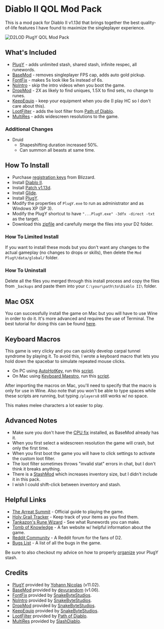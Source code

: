 # Diablo II QOL Mod Pack

This is a mod pack for Diablo II v1.13d that brings together the best quality-of-life features I have found to maximize the singleplayer experience.

![D2LOD PlugY QOL Mod Pack](https://i.imgur.com/F2wfSek.jpg)

## What's Included

- [PlugY](http://plugy.free.fr/en/index.html) - adds unlimited stash, shared stash, infinite respec, all runewords.
- [BaseMod](https://d2mods.info/forum/viewtopic.php?t=65492) - removes singleplayer FPS cap, adds auto gold pickup.
- [FontFix](https://www.snakebytestudios.com/projects/mods/diablo-2-mods/#fixedfont) - makes 5s look like 5s instead of 6s.
- [NoIntro](https://www.snakebytestudios.com/projects/mods/diablo-2-mods/#nointro) - skip the intro videos when you boot the game.
- [DropMod](https://www.snakebytestudios.com/projects/mods/diablo-2-mods/#betterdrops) - 2X as likely to find uniques, 1.5X to find sets, no change to runes.
- [KeepEquip](https://www.snakebytestudios.com/projects/mods/diablo-2-mods/#equipmentdeath) - keep your equipment when you die (I play HC so I don't care about this).
- [LootFilter](https://github.com/Synial/SynFilter/tree/cd4ab9d8b51320973c7b3df9c90b74b3d1ea8f91/xfiles) - adds the loot filter from [Path of Diablo](https://pathofdiablo.com/).
- [MultiRes](https://drive.google.com/drive/folders/1hLbrYs_U7eVcK-bWOom_Lr2_Y839AVba) - adds widescreen resolutions to the game.

### Additional Changes

- Druid
    - Shapeshifting duration increased 50%.
    - Can summon all beasts at same time.

## How To Install

- Purchase [registration keys](https://us.shop.battle.net/en-us/family/diablo-ii) from Blizzard.
- Install [Diablo II](https://mega.nz/#!e9thyD6A!ExGJuZUtvRJ2c8DrxSL0ihCouh-ARbdVxODXIqVt3dc).
- Install [Patch v1.13d](http://ftp.blizzard.com/pub/diablo2exp/patches/PC/LODPatch_113d.exe).
- Install [Glide](http://www.svenswrapper.de/english/files.html).
- Install [PlugY](http://plugy.free.fr/en/index.html).
- Modify the properties of ``PlugY.exe`` to run as administrator and as Windows XP (SP 3).
- Modify the PlugY shortcut to have ``"...PlugY.exe" -3dfx -direct -txt`` as the target.
- Download this [zipfile](https://github.com/whipowill/d2-plugy-qol/archive/master.zip) and carefully merge the files into your D2 folder.

### How To Limited Install

If you want to install these mods but you don't want any changes to the actual gameplay (no changes to drops or skills), then delete the ``Mod PlugY/data/global/`` folder.

### How To Uninstall

Delete all the files you merged through this install process and copy the files from ``_backups`` and paste them into your ``C:\your\path\to\Diablo II\`` folder.

## Mac OSX

You can successfully install the game on Mac but you will have to use Wine in order to do it.  It's more advanced and requires the use of Terminal.  The best tutorial for doing this can be found [here](https://gist.github.com/whipowill/8f9a117895f2927cd6b52ccc611c8266).

## Keyboard Macros

This game is very clicky and you can quickly develop carpal tunnel syndrome by playing it.  To avoid this, I wrote a keyboard macro that lets you hold down the spacebar to simulate repeated mouse clicks.

- On PC using [AutoHotKey](https://autohotkey.com/), run this [script](https://raw.githubusercontent.com/whipowill/d2-plugy-qol/master/_macros/AutoAttack.ahk).
- On Mac using [Keyboard Maestro](https://www.keyboardmaestro.com/main/), run this [script](https://raw.githubusercontent.com/whipowill/d2-plugy-qol/master/_macros/AutoAttack.kmmacros).

After importing the macros on Mac, you'll need to specify that the macro is only for use in Wine.  Also note that you won't be able to type spaces while these scripts are running, but typing ``/players8`` still works w/ no space.

This makes melee characters a lot easier to play.

## Advanced Notes

- Make sure you don't have the [CPU fix](http://europebattle.net/d2/tools) installed, as BaseMod already has it.
- When you first select a widescreen resolution the game will crash, but only the first time.
- When you first boot the game you will have to click settings to activate the custom loot filter.
- The loot filter sometimes throws "invalid stat" errors in chat, but I don't think it breaks anything.
- There is a [StashMod](https://www.moddb.com/games/diablo-2-lod/addons/10x10-stash-mod-lod-113d-compatible) which increases inventory size, but I didn't include it in this pack.
- I wish I could shift-click between inventory and stash.

## Helpful Links

- [The Arreat Summit](http://classic.battle.net/diablo2exp/) - Official guide to playing the game.
- [Holy Grail Tracker](https://d2-holy-grail.herokuapp.com/) - Keep track of your items as you find them.
- [Tankazon's Rune Wizard](https://fabd.github.io/diablo2/runewizard/index.html) - See what Runewords you can make.
- [Tomb of Knowledge](http://www.d2tomb.com/curses.shtml) - A fan website w/ helpful information about the game.
- [Reddit Community](https://www.reddit.com/r/diablo2/) - A Reddit forum for the fans of D2.
- [Bugs List](https://us.battle.net/forums/en/d3/topic/6037267083) - A list of all the bugs in the game.

Be sure to also checkout my advice on how to properly [organize](https://github.com/whipowill/d2-plugy-qol/blob/master/STASH.md) your PlugY stash.

## Credits

- [PlugY](http://plugy.free.fr/en/index.html) provided by [Yohann Nicolas](http://plugy.free.fr/en/index.html) (v11.02).
- [BaseMod](https://www.dropbox.com/s/fj3f5smvxdld3kx/BaseMod106.zip) provided by [devurandom](https://d2mods.info/forum/viewtopic.php?t=65492) (v1.06).
- [FontFix](https://www.snakebytestudios.com/projects/mods/diablo-2-mods/#fixedfont) provided by [SnakeByteStudios](https://www.snakebytestudios.com/projects/mods/diablo-2-mods/).
- [NoIntro](https://www.snakebytestudios.com/projects/mods/diablo-2-mods/#nointro) provided by [SnakeByteStudios](https://www.snakebytestudios.com/projects/mods/diablo-2-mods/).
- [DropMod](https://www.snakebytestudios.com/projects/mods/diablo-2-mods/#betterdrops) provided by [SnakeByteStudios](https://www.snakebytestudios.com/projects/mods/diablo-2-mods/).
- [KeepEquip](https://www.snakebytestudios.com/projects/mods/diablo-2-mods/#equipmentdeath) provided by [SnakeByteStudios](https://www.snakebytestudios.com/projects/mods/diablo-2-mods/).
- [LootFilter](https://github.com/Synial/SynFilter/tree/cd4ab9d8b51320973c7b3df9c90b74b3d1ea8f91/xfiles) provided by [Path of Diablo](https://pathofdiablo.com/).
- [MultiRes](https://drive.google.com/drive/folders/1hLbrYs_U7eVcK-bWOom_Lr2_Y839AVba) provided by [SlashDiablo](https://www.reddit.com/r/slashdiablo/comments/7z5uy1/hd_mod_and_maphack_new_release/).